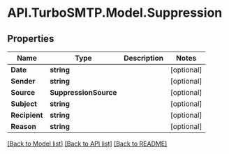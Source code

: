 # API.TurboSMTP.Model.Suppression

## Properties

Name | Type | Description | Notes
------------ | ------------- | ------------- | -------------
**Date** | **string** |  | [optional] 
**Sender** | **string** |  | [optional] 
**Source** | **SuppressionSource** |  | [optional] 
**Subject** | **string** |  | [optional] 
**Recipient** | **string** |  | [optional] 
**Reason** | **string** |  | [optional] 

[[Back to Model list]](../README.md#documentation-for-models) [[Back to API list]](../README.md#documentation-for-api-endpoints) [[Back to README]](../README.md)

